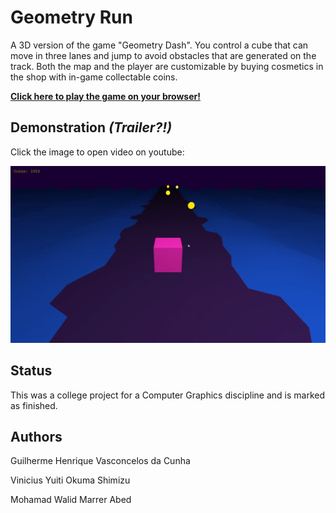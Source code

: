 # Geometry Run
A 3D version of the game "Geometry Dash". You control a cube that can move in three lanes and jump to avoid obstacles that are generated on the track. Both the map and the player are customizable by buying cosmetics in the shop with in-game collectable coins.

**[Click here to play the game on your browser!](https://guihvc.github.io/Geometry-Run/)**

## Demonstration *(Trailer?!)*

Click the image to open video on youtube:

[![Click here to play the video!](thumbnail.png)](https://youtu.be/60znu2Ub83c)

## Status

This was a college project for a Computer Graphics discipline and is marked as finished.

## Authors

Guilherme Henrique Vasconcelos da Cunha


Vinicius Yuiti Okuma Shimizu


Mohamad Walid Marrer Abed
